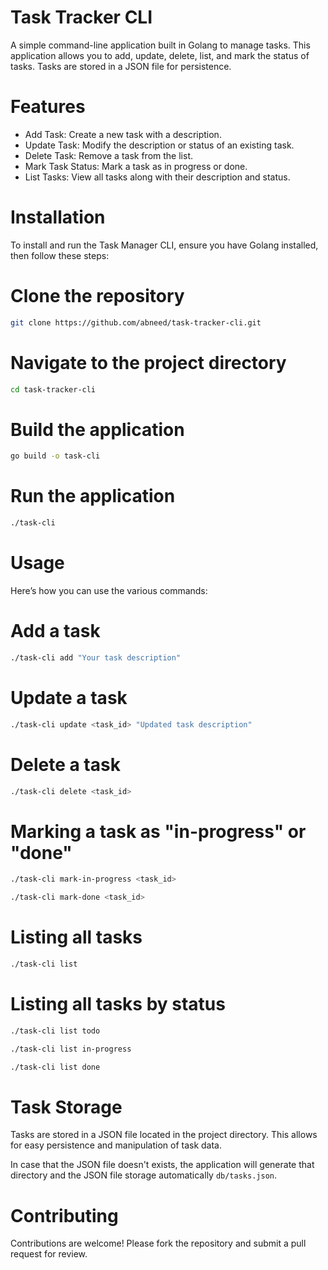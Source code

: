 # Task Tracker CLI

A simple command-line application built in Golang to manage tasks. This application allows you to add, update, delete, list, and mark the status of tasks. Tasks are stored in a JSON file for persistence.

# Features
- Add Task: Create a new task with a description.
- Update Task: Modify the description or status of an existing task.
- Delete Task: Remove a task from the list.
- Mark Task Status: Mark a task as in progress or done.
- List Tasks: View all tasks along with their description and status.

# Installation
To install and run the Task Manager CLI, ensure you have Golang installed, then follow these steps:

# Clone the repository
```bash
git clone https://github.com/abneed/task-tracker-cli.git
```

# Navigate to the project directory
```bash
cd task-tracker-cli
```

# Build the application
```bash
go build -o task-cli
```

# Run the application
```bash
./task-cli
```

# Usage
Here’s how you can use the various commands:

# Add a task
```bash
./task-cli add "Your task description"
```

# Update a task
```bash
./task-cli update <task_id> "Updated task description"
```

# Delete a task
```bash
./task-cli delete <task_id>
```

# Marking a task as "in-progress" or "done"
```bash
./task-cli mark-in-progress <task_id>
```

```bash
./task-cli mark-done <task_id>
```

# Listing all tasks
```bash
./task-cli list
```

# Listing all tasks by status 
```bash
./task-cli list todo
```

```bash
./task-cli list in-progress
```

```bash
./task-cli list done
```

# Task Storage
Tasks are stored in a JSON file located in the project directory. This allows for easy persistence and manipulation of task data.

In case that the JSON file doesn't exists, the application will generate that directory and the JSON file storage automatically `db/tasks.json`.


# Contributing
Contributions are welcome! Please fork the repository and submit a pull request for review.
